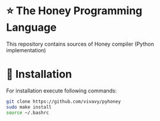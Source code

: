 # ⭐ The Honey Programming Language

This repository contains sources of Honey compiler (Python implementation)

# 📀 Installation

For installation execute following commands:
```bash
git clone https://github.com/vivavy/pyhoney
sudo make install
source ~/.bashrc
```
